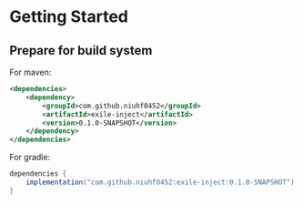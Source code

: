 Getting Started
===============

Prepare for build system
------------------------

For maven:

```xml
<dependencies>
    <dependency>
        <groupId>com.github.niuhf0452</groupId>
        <artifactId>exile-inject</artifactId>
        <version>0.1.0-SNAPSHOT</version>
    </dependency>
</dependencies>
```

For gradle:

```groovy
dependencies {
    implementation("com.github.niuhf0452:exile-inject:0.1.0-SNAPSHOT")
}
```

